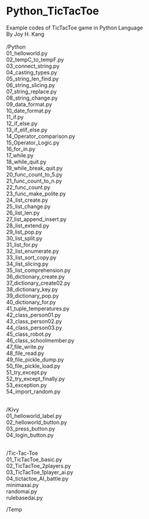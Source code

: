 # Python_TicTacToe<br>
Example codes of TicTacToe game in Python Language<br>
By Joy H. Kang<br>
<br>
/Python<br>
01_helloworld.py<br>
02_tempC_to_tempF.py<br>
03_connect_string.py<br>
04_casting_types.py<br>
05_string_len_find.py<br>
06_string_slicing.py<br>
07_string_replace.py<br>
08_string_change.py<br>
09_data_format.py<br>
10_date_format.py<br>
11_if.py<br>
12_if_else.py<br>
13_if_elif_else.py<br>
14_Operator_comparison.py<br>
15_Operator_Logic.py<br>
16_for_in.py<br>
17_while.py<br>
18_while_quit.py<br>
19_while_break_quit.py<br>
20_func_count_to_5.py<br>
21_func_count_to_n.py<br>
22_func_count.py<br>
23_func_make_polite.py<br>
24_list_create.py<br>
25_list_change.py<br>
26_list_len.py<br>
27_list_append_insert.py<br>
28_list_extend.py<br>
29_list_pop.py<br>
30_list_split.py<br>
31_list_for.py<br>
32_list_enumerate.py<br>
33_list_sort_copy.py<br>
34_list_slicing.py<br>
35_list_comprehension.py<br>
36_dictionary_create.py<br>
37_dictionary_create02.py<br>
38_dictionary_key.py<br>
39_dictionary_pop.py<br>
40_dictionary_for.py<br>
41_tuple_temperatures.py<br>
42_class_person01.py<br>
43_class_person02.py<br>
44_class_person03.py<br>
45_class_robot.py<br>
46_class_schoolmember.py<br>
47_file_write.py<br>
48_file_read.py<br>
49_file_pickle_dump.py<br>
50_file_pickle_load.py<br>
51_try_except.py<br>
52_try_except_finally.py<br>
53_exception.py<br>
54_import_random.py<br>
<br>

/Kivy<br>
01_helloworld_label.py<br>
02_helloworld_button.py<br>
03_press_button.py<br>
04_login_button.py<br>
<br>

/Tic-Tac-Toe<br>
01_TicTacToe_basic.py<br>
02_TicTacToe_2players.py<br>
03_TicTacToe_1player_ai.py<br>
04_tictactoe_AI_battle.py<br>
minimaxai.py<br>
randomai.py<br>
rulebasedai.py<br>

/Temp
